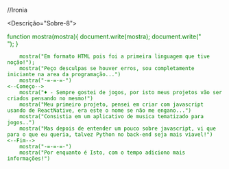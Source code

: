 //Ironia

<Descrição="Sobre-8">

<body>

  <font color="green">

  <Leia>
    function mostra(mostra){
        document.write(mostra);
        document.write("<br>");
      }
      
        mostra("Em formato HTML pois foi a primeira linguagem que tive noção!");
        mostra("Peço desculpas se houver erros, sou completamente iniciante na area da programação...")
        mostra("-=-=-=-")
    <--Começo-->
        mostra("♦ - Sempre gostei de jogos, por isto meus projetos vão ser criados pensando no mesmo!")
        mostra("Meu primeiro projeto, pensei em criar com javascript usando de ReactNative, era este o nome se não me engano...")
        mostra("Consistia em um aplicativo de musica tematizado para jogos..")
        mostra("Mas depois de entender um pouco sobre javascript, vi que para o que eu queria, talvez Python no back-end seja mais viavel!")
    <--Fim-->
        mostra("-=-=-=-")
        mostra("Por enquanto é Isto, com o tempo adiciono mais informações!")
  
  </Leia>




</body>
